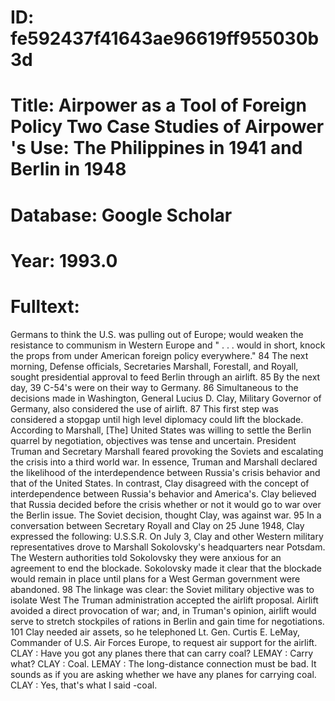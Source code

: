 # ID: fe592437f41643ae96619ff955030b3d
# Title: Airpower as a Tool of Foreign Policy Two Case Studies of Airpower 's Use: The Philippines in 1941 and Berlin in 1948
# Database: Google Scholar
# Year: 1993.0
# Fulltext:
Germans to think the U.S. was pulling out of Europe; would weaken the resistance to communism in Western Europe and " . . .
would in short, knock the props from under American foreign policy everywhere."
84 The next morning, Defense officials, Secretaries Marshall, Forestall, and Royall, sought presidential approval to feed Berlin through an airlift.
85 By the next day, 39 C-54's were on their way to Germany.
86 Simultaneous to the decisions made in Washington, General Lucius D. Clay, Military Governor of Germany, also considered the use of airlift.
87 This first step was considered a stopgap until high level diplomacy could lift the blockade.
According to Marshall, [The] United States was willing to settle the Berlin quarrel by negotiation, objectives was tense and uncertain.
President Truman and Secretary Marshall feared provoking the Soviets and escalating the crisis into a third world war.
In essence, Truman and Marshall declared the likelihood of the interdependence between Russia's crisis behavior and that of the United States.
In contrast, Clay disagreed with the concept of interdependence between Russia's behavior and America's.
Clay believed that Russia decided before the crisis whether or not it would go to war over the Berlin issue.
The Soviet decision, thought Clay, was against war.
95 In a conversation between Secretary Royall and Clay on 25 June 1948, Clay expressed the following: U.S.S.R. On July 3, Clay and other Western military representatives drove to Marshall Sokolovsky's headquarters near Potsdam.
The Western authorities told Sokolovsky they were anxious for an agreement to end the blockade.
Sokolovsky made it clear that the blockade would remain in place until plans for a West German government were abandoned.
98 The linkage was clear: the Soviet military objective was to isolate West The Truman administration accepted the airlift proposal.
Airlift avoided a direct provocation of war; and, in Truman's opinion, airlift would serve to stretch stockpiles of rations in Berlin and gain time for negotiations.
101 Clay needed air assets, so he telephoned Lt.
Gen. Curtis E. LeMay, Commander of U.S. Air Forces Europe, to request air support for the airlift.
CLAY : Have you got any planes there that can carry coal?
LEMAY : Carry what?
CLAY : Coal.
LEMAY : The long-distance connection must be bad.
It sounds as if you are asking whether we have any planes for carrying coal.
CLAY : Yes, that's what I said -coal.